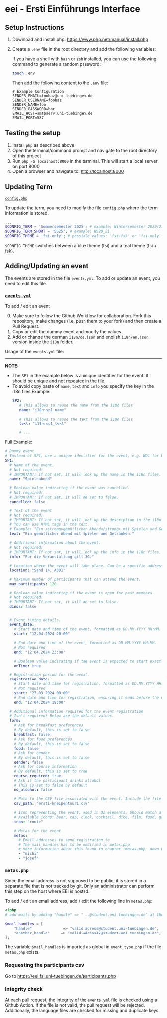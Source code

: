 # eei - Ersti Einführungs Interface

## Setup Instructions

1. Download and install php: https://www.php.net/manual/install.php
2. Create a `.env` file in the root directory and add the following variables:

   If you have a shell with `bash` or `zsh` installed, you can use the following command to generate a random password:

    ```bash
    touch .env
    ```

   Then add the following content to the `.env` file:

    ```dotenv
    # Example Configuration
    SENDER_EMAIL=foobaz@uni-tuebingen.de
    SENDER_USERNAME=foobaz
    SENDER_NAME=foo
    SENDER_PASSWORD=bar
    EMAIL_HOST=smtpserv.uni-tuebingen.de
    EMAIL_PORT=587
    ```

## Testing the setup

1. Install `php` as described above
2. Open the terminal/command prompt and navigate to the root directory of this project
3. Run `php -S localhost:8000` in the terminal. This will start a local server on port 8000
4. Open a browser and navigate to: <http://localhost:8000>

## Updating Term 

[`config.php`](config.php)

To update the term, you need to modify the file `config.php` where the term information is stored. 

```php
...
$CONFIG_TERM = 'Sommersemester 2025'; # example: Wintersemester 2020/21
$CONFIG_TERM_SHORT = 'SS25'; # example: WS20_21
$CONFIG_THEME = 'fsi-only'; # possible values: 'fsi-fsk' or 'fsi-only'
```

`$CONFIG_THEME` switches between a blue theme (fsi) and a teal theme (fsi + fsk).

## Adding/Updating an event

The events are stored in the file `events.yml`. To add or update an event, you need to edit this file.

### [`events.yml`](events.yml)

To add / edit an event

0. Make sure to follow the Github Workflow for collaboration. Fork this repository, make changes (i.e. push them to your fork) and then create a Pull Request.
1. Copy or edit the dummy event and modify the values.
2. Add or change the german `i18n/de.json` and english `i18n/en.json` version inside the `i18n` folder.


Usage of the `events.yml` file:

---

**NOTE:**

- The `SP1` in the example below is a unique identifier for the event. It should be unique and not repeated in the file.
- To avoid copy paste of `name`, `text` and `info` you specify the key in the i18n files
  Example:
   ```yaml
  SP2:
      # This allows to reuse the name from the i18n files
      name: "i18n:sp1_name"
    
      # This allows to reuse the text from the i18n files
      text: "i18n:sp1_text"
  
      # ...
  ```

Full Example:

```yaml
# Dummy event
# Instead of SP1, use a unique identifier for the event, e.g. WD1 for Wanderung 1 or SP2 for Spieleabend 2.
SP1:
  # Name of the event.
  # Not required!
  # IMPORTANT: If not set, it will look up the name in the i18n files.
  name: "Spieleabend"

  # Boolean value indicating if the event was cancelled.
  # Not required!
  # IMPORTANT: If not set, it will be set to false.
  cancelled: false

  # Text of the event
  # Not required!
  # IMPORTANT: If not set, it will look up the description in the i18n files.
  # You can use HTML tags in the text.
  # Example: "Ein <strong>gemütlicher Abend</strong> mit Spielen und Getränken."
  text: "Ein gemütlicher Abend mit Spielen und Getränken."

  # Additional information about the event.
  # Not required!
  # IMPORTANT: If not set, it will look up the info in the i18n files.
  info: "Für die Veranstaltung gilt 3G."

  # Location where the event will take place. Can be a specific address or a general area description.
  location: "Sand 14, A301"

  # Maximum number of participants that can attend the event.
  max_participants: 120

  # Boolean value indicating if the event is open for past members.
  # Not required!
  # IMPORTANT: If not set, it will be set to false.
  dinos: false


  # Event timing details.
  event_date:
    # Start date and time of the event, formatted as DD.MM.YYYY HH:MM.
    start: "12.04.2024 20:00"

    # End date and time of the event, formatted as DD.MM.YYYY HH:MM.
    # Not required
    end: "12.04.2024 23:00"

    # Boolean value indicating if the event is expected to start exactly on time.
    onTime: true

  # Registration period for the event.
  registration_date:
    # Start date and time for registration, formatted as DD.MM.YYYY HH:MM.
    # Not required
    start: "27.03.2024 00:00"
    # End date and time for registration, ensuring it ends before the event starts.
    end: "12.04.2024 19:00"

  # Additional information required for the event registration
  # Isn't required! Below are the default values.
  form:
    # Ask for breakfast preferences
    # By default, this is set to false
    breakfast: false
    # Ask for food preferences
    # By default, this is set to false
    food: false
    # Ask for gender
    # By default, this is set to false
    gender: false    
    # Ask for course information
    # By default, this is set to true
    course_required: true
    # Ask if the participant drinks alcohol
    # This is set to false by default
    no_alcohol: false

    # Path to the CSV file associated with the event. Include the file extension.
    csv_path: "ersti-kneipentour1.csv"

    # Icon representing the event, used in UI elements. Should match a file name or identifier.
    # Available icons: beer, cap, clock, cocktail, dice, film, food, grill, hiking, home, marker, route, sings
    icon: "route"

    # Metas for the event
    metas:
      # Email addresses to send registration to
      # The mail_handles has to be modified in metas.php
      # More information about this found in chapter "metas.php" down below
      - "michi"
      - "josef"
```

### `metas.php`

Since the email address is not supposed to be public, it is stored in a separate file
that is not tracked by git. Only an administrator can perform this step on the host where EEI is hosted.

To add / edit an email address, add / edit the following line in `metas.php`:

```php
<?php
# add mails by adding "handle" => "...@student.uni-tuebingen.de" at the bottom

$mail_handles = [
	"handle"	          => "valid.adress@student.uni-tuebingen.de",
	"another_handle"	 => "valid.adress47@student.uni-tuebingen.de",
];
```

The variable `$mail_handles` is imported as global in `event_type.php` if the file `metas.php` exists.


### Requesting the participants csv
Go to https://eei.fsi.uni-tuebingen.de/participants.php

### Integrity check
At each pull request, the integrity of the `events.yml` file is checked using a Github Action.
If the file is not valid, the pull request will be rejected. Additionally, the language files are checked for missing and duplicate keys.
